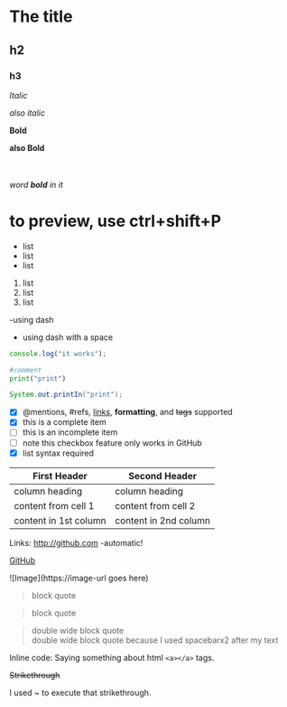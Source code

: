 # The title

## h2
### h3

*Italic*

_also italic_

**Bold**

__also Bold__
<br>
<br>
<br>

*word **bold** in it* 

# to preview, use ctrl+shift+P

* list
* list
* list

1. list
2. list
3. list

-using dash
- using dash with a space

```javascript
console.log("it works");
```

```python
#comment
print("print")
```

```java
System.out.printIn("print");
```
- [x] @mentions, #refs, [links](), **formatting**, and <del>tags</del> supported
- [x] this is a complete item
- [ ] this is an incomplete item
- [ ] note this checkbox feature only works in GitHub
- [x] list syntax required

First Header | Second Header
------------ | -------------
column heading | column heading
content from cell 1 | content from cell 2
content in 1st column | content in 2nd column

Links:
 http://github.com -automatic!

 [GitHub](http://github.com )

 ![Image](https://image-url goes here)

 >block quote

 >block quote

 >double wide block quote  
 >double wide block quote because I used spacebarx2 after my text

 Inline code:
 Saying something about html `<a></a>` tags.

 ~~Strikethrough~~
 
 I used ~ to execute that strikethrough.


